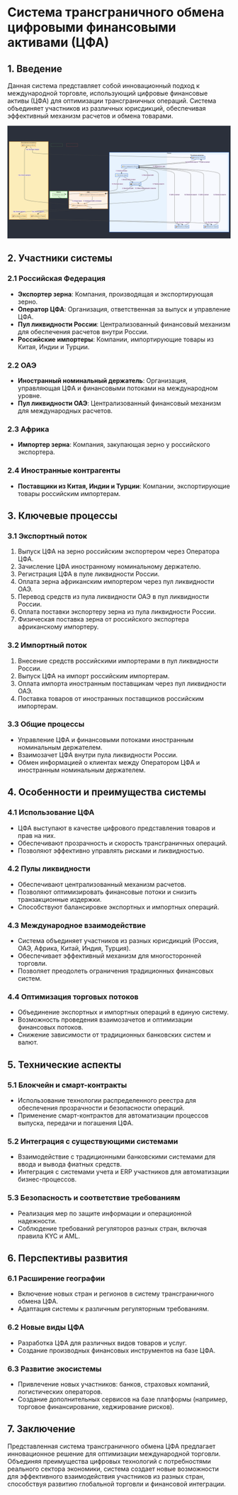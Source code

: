 # Система трансграничного обмена цифровыми финансовыми активами (ЦФА)

## 1. Введение

Данная система представляет собой инновационный подход к международной торговле, использующий цифровые финансовые активы (ЦФА) для оптимизации трансграничных операций. Система объединяет участников из различных юрисдикций, обеспечивая эффективный механизм расчетов и обмена товарами.

![5e188bc7bbaec9f7b0967316800a4d5e.png](./5e188bc7bbaec9f7b0967316800a4d5e.png)

## 2. Участники системы

### 2.1 Российская Федерация
- **Экспортер зерна**: Компания, производящая и экспортирующая зерно.
- **Оператор ЦФА**: Организация, ответственная за выпуск и управление ЦФА.
- **Пул ликвидности России**: Централизованный финансовый механизм для обеспечения расчетов внутри России.
- **Российские импортеры**: Компании, импортирующие товары из Китая, Индии и Турции.

### 2.2 ОАЭ
- **Иностранный номинальный держатель**: Организация, управляющая ЦФА и финансовыми потоками на международном уровне.
- **Пул ликвидности ОАЭ**: Централизованный финансовый механизм для международных расчетов.

### 2.3 Африка
- **Импортер зерна**: Компания, закупающая зерно у российского экспортера.

### 2.4 Иностранные контрагенты
- **Поставщики из Китая, Индии и Турции**: Компании, экспортирующие товары российским импортерам.

## 3. Ключевые процессы

### 3.1 Экспортный поток
1. Выпуск ЦФА на зерно российским экспортером через Оператора ЦФА.
2. Зачисление ЦФА иностранному номинальному держателю.
3. Регистрация ЦФА в пуле ликвидности России.
4. Оплата зерна африканским импортером через пул ликвидности ОАЭ.
5. Перевод средств из пула ликвидности ОАЭ в пул ликвидности России.
6. Оплата поставки экспортеру зерна из пула ликвидности России.
7. Физическая поставка зерна от российского экспортера африканскому импортеру.

### 3.2 Импортный поток
1. Внесение средств российскими импортерами в пул ликвидности России.
2. Выпуск ЦФА на импорт российским импортерам.
3. Оплата импорта иностранным поставщикам через пул ликвидности ОАЭ.
4. Поставка товаров от иностранных поставщиков российским импортерам.

### 3.3 Общие процессы
- Управление ЦФА и финансовыми потоками иностранным номинальным держателем.
- Взаимозачет ЦФА внутри пула ликвидности России.
- Обмен информацией о клиентах между Оператором ЦФА и иностранным номинальным держателем.

## 4. Особенности и преимущества системы

### 4.1 Использование ЦФА
- ЦФА выступают в качестве цифрового представления товаров и прав на них.
- Обеспечивают прозрачность и скорость трансграничных операций.
- Позволяют эффективно управлять рисками и ликвидностью.

### 4.2 Пулы ликвидности
- Обеспечивают централизованный механизм расчетов.
- Позволяют оптимизировать финансовые потоки и снизить транзакционные издержки.
- Способствуют балансировке экспортных и импортных операций.

### 4.3 Международное взаимодействие
- Система объединяет участников из разных юрисдикций (Россия, ОАЭ, Африка, Китай, Индия, Турция).
- Обеспечивает эффективный механизм для многосторонней торговли.
- Позволяет преодолеть ограничения традиционных финансовых систем.

### 4.4 Оптимизация торговых потоков
- Объединение экспортных и импортных операций в единую систему.
- Возможность проведения взаимозачетов и оптимизации финансовых потоков.
- Снижение зависимости от традиционных банковских систем и валют.

## 5. Технические аспекты

### 5.1 Блокчейн и смарт-контракты
- Использование технологии распределенного реестра для обеспечения прозрачности и безопасности операций.
- Применение смарт-контрактов для автоматизации процессов выпуска, передачи и погашения ЦФА.

### 5.2 Интеграция с существующими системами
- Взаимодействие с традиционными банковскими системами для ввода и вывода фиатных средств.
- Интеграция с системами учета и ERP участников для автоматизации бизнес-процессов.

### 5.3 Безопасность и соответствие требованиям
- Реализация мер по защите информации и операционной надежности.
- Соблюдение требований регуляторов разных стран, включая правила KYC и AML.

## 6. Перспективы развития

### 6.1 Расширение географии
- Включение новых стран и регионов в систему трансграничного обмена ЦФА.
- Адаптация системы к различным регуляторным требованиям.

### 6.2 Новые виды ЦФА
- Разработка ЦФА для различных видов товаров и услуг.
- Создание производных финансовых инструментов на базе ЦФА.

### 6.3 Развитие экосистемы
- Привлечение новых участников: банков, страховых компаний, логистических операторов.
- Создание дополнительных сервисов на базе платформы (например, торговое финансирование, хеджирование рисков).

## 7. Заключение

Представленная система трансграничного обмена ЦФА предлагает инновационное решение для оптимизации международной торговли. Объединяя преимущества цифровых технологий с потребностями реального сектора экономики, система создает новые возможности для эффективного взаимодействия участников из разных стран, способствуя развитию глобальной торговли и финансовой интеграции.